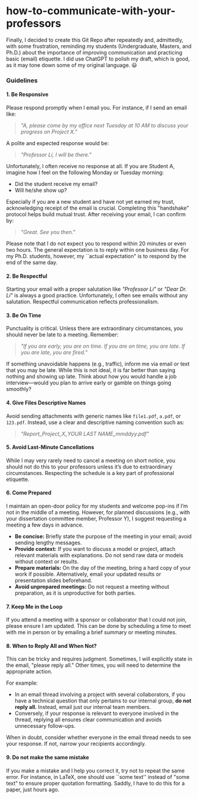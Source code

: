 # how-to-communicate-with-your-professors

Finally, I decided to create this Git Repo after repeatedly and, admittedly, with some frustration, reminding my students (Undergraduate, Masters, and Ph.D.) about the importance of improving communication and practicing basic (email) etiquette. I did use ChatGPT to polish my draft, which is good, as it may tone down some of my original language. 😃

### Guidelines

#### 1. **Be Responsive**
Please respond promptly when I email you. For instance, if I send an email like:  
> _"A, please come by my office next Tuesday at 10 AM to discuss your progress on Project X."_  

A polite and expected response would be:  
> _"Professor Li, I will be there."_  

Unfortunately, I often receive no response at all. If you are Student A, imagine how I feel on the following Monday or Tuesday morning:  
- Did the student receive my email?  
- Will he/she show up?  

Especially if you are a new student and have not yet earned my trust, acknowledging receipt of the email is crucial. Completing this "handshake" protocol helps build mutual trust. After receiving your email, I can confirm by:  
> _"Great. See you then."_  

Please note that I do not expect you to respond within 20 minutes or even two hours. The general expectation is to reply within one business day. For my Ph.D. students, however, my ``actual expectation" is to respond by the end of the same day.

#### 2. **Be Respectful**
Starting your email with a proper salutation like _"Professor Li"_ or _"Dear Dr. Li"_ is always a good practice. Unfortunately, I often see emails without any salutation. Respectful communication reflects professionalism.

#### 3. **Be On Time**
Punctuality is critical. Unless there are extraordinary circumstances, you should never be late to a meeting. Remember:  
> _"If you are early, you are on time. If you are on time, you are late. If you are late, you are fired."_  

If something unavoidable happens (e.g., traffic), inform me via email or text that you may be late. While this is not ideal, it is far better than saying nothing and showing up late. Think about how you would handle a job interview—would you plan to arrive early or gamble on things going smoothly?

#### 4. **Give Files Descriptive Names**
Avoid sending attachments with generic names like `file1.pdf`, `a.pdf`, or `123.pdf`. Instead, use a clear and descriptive naming convention such as:  
> _"Report_Project_X_YOUR LAST NAME_mmddyy.pdf"_  

#### 5. **Avoid Last-Minute Cancellations**
While I may very rarely need to cancel a meeting on short notice, you should not do this to your professors unless it’s due to extraordinary circumstances. Respecting the schedule is a key part of professional etiquette.

#### 6. **Come Prepared**
I maintain an open-door policy for my students and welcome pop-ins if I’m not in the middle of a meeting. However, for planned discussions (e.g., with your dissertation committee member, Professor Y), I suggest requesting a meeting a few days in advance. 

- **Be concise:** Briefly state the purpose of the meeting in your email; avoid sending lengthy messages.  
- **Provide context:** If you want to discuss a model or project, attach relevant materials with explanations. Do not send raw data or models without context or results.  
- **Prepare materials:** On the day of the meeting, bring a hard copy of your work if possible. Alternatively, email your updated results or presentation slides beforehand.  
- **Avoid unprepared meetings:** Do not request a meeting without preparation, as it is unproductive for both parties.

#### 7. **Keep Me in the Loop**
If you attend a meeting with a sponsor or collaborator that I could not join, please ensure I am updated. This can be done by scheduling a time to meet with me in person or by emailing a brief summary or meeting minutes. 

#### 8. **When to Reply All and When Not?**
This can be tricky and requires judgment. Sometimes, I will explicitly state in the email, "please reply all." Other times, you will need to determine the appropriate action. 

For example:  
- In an email thread involving a project with several collaborators, if you have a technical question that only pertains to our internal group, **do not reply all.** Instead, email just our internal team members.  
- Conversely, if your response is relevant to everyone involved in the thread, replying all ensures clear communication and avoids unnecessary follow-ups.

When in doubt, consider whether everyone in the email thread needs to see your response. If not, narrow your recipients accordingly.

#### 9. **Do not make the same mistake**
If you make a mistake and I help you correct it, try not to repeat the same error. For instance, in LaTeX, one should use ``some text'' instead of "some text" to ensure proper quotation formatting. Saddly, I have to do this for a paper,  just hours ago. 

